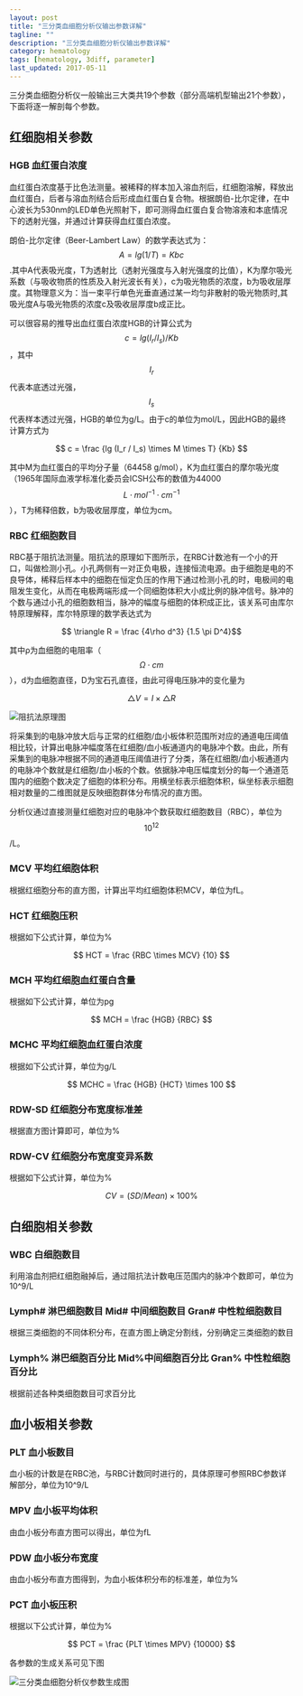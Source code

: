```yaml
---
layout: post
title: "三分类血细胞分析仪输出参数详解"
tagline: ""
description: "三分类血细胞分析仪输出参数详解"
category: hematology
tags: [hematology, 3diff, parameter]
last_updated: 2017-05-11
---
```


三分类血细胞分析仪一般输出三大类共19个参数（部分高端机型输出21个参数），下面将逐一解剖每个参数。

## 红细胞相关参数

### HGB 血红蛋白浓度 

血红蛋白浓度基于比色法测量。被稀释的样本加入溶血剂后，红细胞溶解，释放出血红蛋白，后者与溶血剂结合后形成血红蛋白复合物。根据朗伯-比尔定律，在中心波长为530nm的LED单色光照射下，即可测得血红蛋白复合物溶液和本底情况下的透射光强，并通过计算获得血红蛋白浓度。

朗伯-比尔定律（Beer-Lambert Law）的数学表达式为：$$ A = lg (1/T) = Kbc $$.其中A代表吸光度，T为透射比（透射光强度与入射光强度的比值），K为摩尔吸光系数（与吸收物质的性质及入射光波长有关），c为吸光物质的浓度，b为吸收层厚度。其物理意义为：当一束平行单色光垂直通过某一均匀非散射的吸光物质时,其吸光度A与吸光物质的浓度c及吸收层厚度b成正比。

可以很容易的推导出血红蛋白浓度HGB的计算公式为$$ c = lg (I_r / I_s) / Kb $$，其中$$ I_r $$代表本底透过光强，$$ I_s $$代表样本透过光强，HGB的单位为g/L。由于c的单位为mol/L，因此HGB的最终计算方式为

$$ c = \frac {lg (I_r / I_s) \times M \times T} {Kb} $$

其中M为血红蛋白的平均分子量（64458 g/mol），K为血红蛋白的摩尔吸光度（1965年国际血液学标准化委员会ICSH公布的数值为44000 $$ L \cdot mol^{-1} \cdot cm^{-1} $$），T为稀释倍数，b为吸收层厚度，单位为cm。

### RBC 红细胞数目

RBC基于阻抗法测量。阻抗法的原理如下图所示，在RBC计数池有一个小的开口，叫做检测小孔。小孔两侧有一对正负电极，连接恒流电源。由于细胞是电的不良导体，稀释后样本中的细胞在恒定负压的作用下通过检测小孔的时，电极间的电阻发生变化，从而在电极两端形成一个同细胞体积大小成比例的脉冲信号。脉冲的个数与通过小孔的细胞数相当，脉冲的幅度与细胞的体积成正比，该关系可由库尔特原理解释，库尔特原理的数学表达式为

$$ \triangle R = \frac {4\rho d^3} {1.5 \pi D^4}$$

其中ρ为血细胞的电阻率（$$ \Omega \cdot cm $$），d为血细胞直径，D为宝石孔直径，由此可得电压脉冲的变化量为

$$ \triangle V = I \times \triangle R$$

![阻抗法原理图]({{site.url}}/assets/images/20170511-1.png)

将采集到的电脉冲放大后与正常的红细胞/血小板体积范围所对应的通道电压阈值相比较，计算出电脉冲幅度落在红细胞/血小板通道内的电脉冲个数。由此，所有采集到的电脉冲根据不同的通道电压阈值进行了分类，落在红细胞/血小板通道内的电脉冲个数就是红细胞/血小板的个数。依据脉冲电压幅度划分的每一个通道范围内的细胞个数决定了细胞的体积分布。用横坐标表示细胞体积，纵坐标表示细胞相对数量的二维图就是反映细胞群体分布情况的直方图。

分析仪通过直接测量红细胞对应的电脉冲个数获取红细胞数目（RBC），单位为$$ 10^{12} $$/L。

### MCV 平均红细胞体积 

根据红细胞分布的直方图，计算出平均红细胞体积MCV，单位为fL。

### HCT 红细胞压积 

根据如下公式计算，单位为%

$$ HCT = \frac {RBC \times MCV} {10} $$

### MCH 平均红细胞血红蛋白含量

根据如下公式计算，单位为pg

$$ MCH = \frac {HGB} {RBC} $$

### MCHC 平均红细胞血红蛋白浓度

根据如下公式计算，单位为g/L

$$ MCHC = \frac {HGB} {HCT} \times 100 $$

### RDW-SD 红细胞分布宽度标准差

根据直方图计算即可，单位为%

### RDW-CV 红细胞分布宽度变异系数

根据如下公式计算，单位为%

$$ CV = (SD/Mean) \times 100\% $$

## 白细胞相关参数

### WBC 白细胞数目

利用溶血剂把红细胞融掉后，通过阻抗法计数电压范围内的脉冲个数即可，单位为10^9/L

### Lymph\# 淋巴细胞数目 Mid\# 中间细胞数目 Gran\# 中性粒细胞数目

根据三类细胞的不同体积分布，在直方图上确定分割线，分别确定三类细胞的数目

### Lymph% 淋巴细胞百分比 Mid%中间细胞百分比 Gran% 中性粒细胞百分比

根据前述各种类细胞数目可求百分比

## 血小板相关参数

### PLT 血小板数目

血小板的计数是在RBC池，与RBC计数同时进行的，具体原理可参照RBC参数详解部分，单位为10^9/L

### MPV 血小板平均体积

由血小板分布直方图可以得出，单位为fL

### PDW 血小板分布宽度

由血小板分布直方图得到，为血小板体积分布的标准差，单位为%

### PCT 血小板压积

根据以下公式计算，单位为%

$$ PCT = \frac {PLT \times MPV} {10000} $$

各参数的生成关系可见下图

![三分类血细胞分析仪参数生成图]({{site.url}}/assets/images/20170511-2.png)







